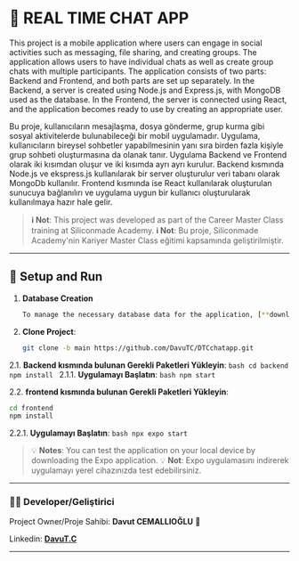 
# 📱 REAL TIME CHAT APP

This project is a mobile application where users can engage in social activities such as messaging, file sharing, and creating groups. The application allows users to have individual chats as well as create group chats with multiple participants.
The application consists of two parts: Backend and Frontend,
and both parts are set up separately.
In the Backend, a server is created using Node.js and Express.js,
with MongoDB used as the database.
In the Frontend, the server is connected using React,
and the application becomes ready to use by creating an appropriate user.

Bu proje, kullanıcıların mesajlaşma, dosya gönderme, grup kurma gibi sosyal aktivitelerde bulunabileceği bir mobil uygulamadır. Uygulama, kullanıcıların bireysel sohbetler yapabilmesinin yanı sıra birden fazla kişiyle grup sohbeti oluşturmasına da olanak tanır.
Uygulama Backend ve Frontend olarak iki kısımdan oluşur ve iki kısımda ayrı ayrı kurulur. 
Backend kısmında Node.js ve ekspress.js kullanılarak bir server oluşturulur veri tabanı olarak MongoDb kullanılır.
Frontend kısmında ise React kullanılarak oluşturulan sunucuya bağlanılırı ve uygulama uygun bir kullanıcı oluşturularak kullanılmaya hazır hale gelir. 

> **ℹ️ Not**: This project was developed as part of the Career Master Class training at Siliconmade Academy.
> **ℹ️ Not**: Bu proje, Siliconmade Academy'nin Kariyer Master Class eğitimi kapsamında geliştirilmiştir.

---

## 🚀 Setup and Run

1. **Database Creation**
   ```bash
   To manage the necessary database data for the application, [**download MongoDb and install**](https://fastdl.mongodb.org/windows/mongodb-windows-x86_64-8.0.3-signed.msi) it on your computer. 
   ```

2. **Clone Project**:
   ```bash
   git clone -b main https://github.com/DavuTC/DTCchatapp.git
   ```

2.1. **Backend kısmında bulunan Gerekli Paketleri Yükleyin**:
     ```bash
     cd backend
     npm install
     ```
2.1.1. **Uygulamayı Başlatın**:
       ```bash
       npm start
       ```

2.2. **frontend kısmında bulunan Gerekli Paketleri Yükleyin**:
   ```bash
   cd frontend
   npm install
   ```
2.2.1. **Uygulamayı Başlatın**:
       ```bash
       npx expo start
       ```

> 💡 **Notes**: You can test the application on your local device by downloading the Expo application.
> 💡 **Not**: Expo uygulamasını indirerek uygulamayı yerel cihazınızda test edebilirsiniz.

---

### 👨‍💻 Developer/Geliştirici

Project Owner/Proje Sahibi: **Davut CEMALLIOĞLU** 👋

Linkedin: [**DavuT.C**](www.linkedin.com/in/davutc)

---
